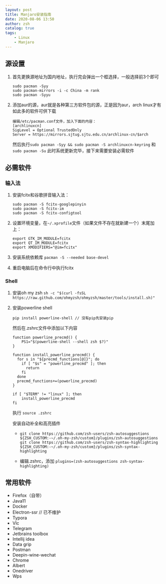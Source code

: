 ```yaml
---
layout: post
title: Manjaro安装指南
date: 2020-08-06 13:50
author: zsh
catalog: true
tags:
    - Linux
    - Manjaro
---
```


## 源设置

1. 首先更换源地址为国内地址，执行完会弹出一个框选择，一般选择前3个即可

   ```shell
   sudo pacman -Syy
   sudo pacman-mirrors -i -c China -m rank
   sudo pacman -Syyu	
   ```

2. 添加aur的源，aur就是各种第三方软件包的源，正是因为aur，arch linux才有如此多的软件可供下载

   ```shell
   编辑/etc/pacman.conf文件，加入下面的内容：
   [archlinuxcn]
   SigLevel = Optional TrustedOnly
   Server = https://mirrors.sjtug.sjtu.edu.cn/archlinux-cn/$arch
   ```

   然后执行`sudo pacman -Syy && sudo pacman -S archlinuxcn-keyring` 和 `sudo pacman -Su` 此时系统更新完毕，接下来需要安装必需软件



## 必需软件

### 输入法

1. 安装fcitx和谷歌拼音输入法：

   ```shell
   sudo pacman -S fcitx-googlepinyin
   sudo pacman -S fcitx-im
   sudo pacman -S fcitx-configtool
   ```

2. 设置环境变量，在`~/.xprofile`文件（如果文件不存在就新建一个）末尾加上：

   ```shell
   export GTK_IM_MODULE=fcitx
   export QT_IM_MODULE=fcitx
   export XMODIFIERS="@im=fcitx"
   ```
   
3. 安装系统依赖库 `pacman -S --needed base-devel`
   
4. 重启电脑后在命令行中执行fcitx

### Shell

1. 安装oh my zsh `sh -c "$(curl -fsSL https://raw.github.com/ohmyzsh/ohmyzsh/master/tools/install.sh)"`

2. 安装powerline shell

   ```
   pip install powerline-shell // 没有pip先安装pip
   ```

   然后在.zshrc文件中添加以下内容

   ```
   function powerline_precmd() {
       PS1="$(powerline-shell --shell zsh $?)"
   }
   
   function install_powerline_precmd() {
     for s in "${precmd_functions[@]}"; do
       if [ "$s" = "powerline_precmd" ]; then
         return
       fi
     done
     precmd_functions+=(powerline_precmd)
   }
   
   if [ "$TERM" != "linux" ]; then
       install_powerline_precmd
   fi
   ```

   执行 `source .zshrc`

   安装自动补全和高亮插件

   - ```shell
     git clone https://github.com/zsh-users/zsh-autosuggestions ${ZSH_CUSTOM:-~/.oh-my-zsh/custom}/plugins/zsh-autosuggestions
     git clone https://github.com/zsh-users/zsh-syntax-highlighting ${ZSH_CUSTOM:-~/.oh-my-zsh/custom}/plugins/zsh-syntax-highlighting
     ```

   - 编辑.zshrc，添加 `plugins=(zsh-autosuggestions zsh-syntax-highlighting)`

## 常用软件

- Firefox（自带）
- Java11
- Docker
- Electron-ssr // 已不维护
- Typora
- Vlc
- Telegram
- Jetbrains toolbox 
- Intellij idea
- Data grip
- Postman
- Deepin-wine-wechat
- Chrome
- Albert
- Onedriver
- Wps
